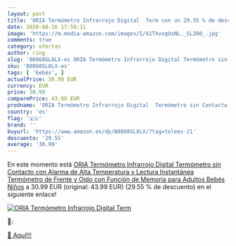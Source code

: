 ```yaml
---
layout: post
title: 'ORIA Termómetro Infrarrojo Digital  Term con un 29.55 % de descuento'
date: 2020-08-16 17:59:11
image: 'https://m.media-amazon.com/images/I/41TXvxqUsNL._SL200_.jpg'
comments: true
category: ofertas
author: ring
slug: 'B0868GL8LX-es ORIA Termómetro Infrarrojo Digital Termómetro sin Contacto...'
sku: 'B0868GL8LX-es'
tags: [ 'bebés', ]
actualPrice: 30.99 EUR
currency: EUR
price: 30.99
comparePrice: 43.99 EUR
prodname: 'ORIA Termómetro Infrarrojo Digital  Termómetro sin Contacto con Alarma de Alta Temperatura y Lectura Instantánea  Termómetro de Frente y Oído con Función de Memoria para Adultos  Bebés  Niños'
country: 'es'
flag: '🇪🇸'
brand: ''
buyurl: 'https://www.amazon.es/dp/B0868GL8LX/?tag=tolees-21'
descuento: '29.55'
average: '30.99'
---
```


En este momento está [ORIA Termómetro Infrarrojo Digital  Termómetro sin Contacto con Alarma de Alta Temperatura y Lectura Instantánea  Termómetro de Frente y Oído con Función de Memoria para Adultos  Bebés  Niños](https://www.amazon.es/dp/B0868GL8LX/?tag=tolees-21) a 30.99 EUR (original: 43.99 EUR) (29.55 %  de descuento) en el siguiente enlace!

[![ORIA Termómetro Infrarrojo Digital  Term](https://m.media-amazon.com/images/I/41TXvxqUsNL._SL200_.jpg)](https://www.amazon.es/dp/B0868GL8LX/?tag=tolees-21)

🔎:


[🛒 Aquí!!!](https://www.amazon.es/dp/B0868GL8LX/?tag=tolees-21)
